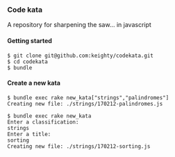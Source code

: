 ### Code kata
A repository for sharpening the saw...
in javascript

#### Getting started

```
$ git clone git@github.com:keighty/codekata.git
$ cd codekata
$ bundle
```

#### Create a new kata

```
$ bundle exec rake new_kata["strings","palindromes"]
Creating new file: ./strings/170212-palindromes.js

$ bundle exec rake new_kata
Enter a classification:
strings
Enter a title:
sorting
Creating new file: ./strings/170212-sorting.js
```
